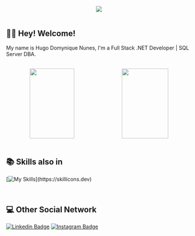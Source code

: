 <div align="center">
<img src="https://github.com/hugoDomynique/Domynique/blob/main/Assets/1731823663966.jpeg" />
</div>
<br />

## 👋🏼 Hey! Welcome!

My name is Hugo Domynique Nunes, I'm a Full Stack .NET Developer | SQL Server DBA.

<br />
<div align="center">
<img width="49%" height="190px" src="https://github-readme-stats.vercel.app/api?username=domynique&theme=transparent&hide_border=true&show_icons=true" />  
<img width="50%" height="190px" src="https://github-readme-stats.vercel.app/api/top-langs/?username=domynique&theme=transparent&show_icons=true&hide_border=true&layout=compact" />
</div>

<br />

## 📚 Skills also in
[![My Skills](https://skillicons.dev/icons?i=dotnet,cs,angular,js,jquery,html,css,bootstrap,azure,git,kubernetes,docker,sqlite,postgres,mysql,postman,sublime,visualstudio,vscode,)](https://skillicons.dev)

<br />

## 💻 Other Social Network 

[![Linkedin Badge](https://img.shields.io/badge/-LinkedIn-blue?style=flat-square&logo=Linkedin&logoColor=white&link=https://www.linkedin.com/in/hugodomynique/)](https://www.linkedin.com/in/hugodomynique/)
[![Instagram Badge](https://img.shields.io/badge/-Instagram-C13584?style=flat-square&labelColor=C13584&logo=instagram&logoColor=white&link=https://www.instagram.com/hugodomynique/)](https://www.instagram.com/hugodomynique/)

